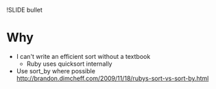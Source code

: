 !SLIDE bullet

# Why

* I can't write an efficient sort without a textbook
    * Ruby uses quicksort internally
* Use sort_by where possible
  http://brandon.dimcheff.com/2009/11/18/rubys-sort-vs-sort-by.html